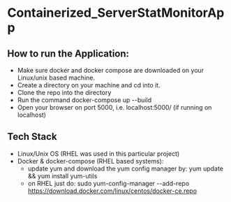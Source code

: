 # Containerized_ServerStatMonitorApp

## How to run the Application:
 - Make sure docker and docker compose are downloaded on your Linux/unix based machine.
 - Create a directory on your machine and cd into it.
 - Clone the repo into the directory
 - Run the command docker-compose up --build
 - Open your browser on port 5000, i.e. localhost:5000/ (if running on localhost)

 ## Tech Stack
 - Linux/Unix OS (RHEL was used in this particular project)
 - Docker & docker-compose (RHEL based systems):
   - update yum and download the yum config manager by: yum update && yum install yum-utils
   - on RHEL just do: sudo yum-config-manager --add-repo https://download.docker.com/linux/centos/docker-ce.repo
   
